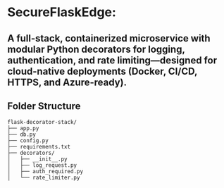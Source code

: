 # SecureFlaskEdge:
A full-stack, containerized microservice with modular Python decorators for logging, authentication, and rate limiting—designed for cloud-native deployments (Docker, CI/CD, HTTPS, and Azure-ready).
---------------------------
Folder Structure
---------------------------
```
flask-decorator-stack/
├── app.py
├── db.py
├── config.py
├── requirements.txt
├── decorators/
│   ├── __init__.py
│   ├── log_request.py
│   ├── auth_required.py
│   └── rate_limiter.py
```